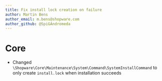 ```yaml
---
title: Fix install lock creation on failure
author: Martin Bens
author_email: m.bens@shopware.com
author_github: @SpiGAndromeda
---
```

# Core
* Changed `\Shopware\Core\Maintenance\System\Command\SystemInstallCommand` to only create `install.lock` when installation succeeds